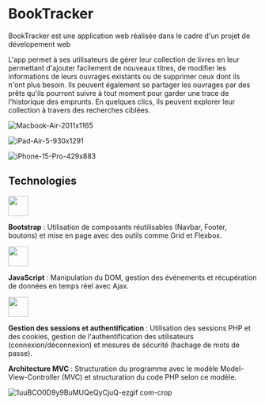 # BookTracker
BookTracker est une application web réalisée dans le cadre d'un projet de dévelopement web 

L'app permet à ses utilisateurs de gérer leur collection de livres en leur permettant d'ajouter facilement de nouveaux titres, de modifier les informations de leurs ouvrages existants ou de supprimer ceux dont ils n'ont plus besoin. Ils peuvent également se partager les ouvrages par des prêts qu'ils pourront suivre à tout moment pour garder une trace de l'historique des emprunts. En quelques clics, ils peuvent explorer leur collection à travers des recherches ciblées.


![Macbook-Air-2011x1165](https://github.com/user-attachments/assets/c2acc237-a9c3-434e-bebd-c53bfe05f703)

![iPad-Air-5-930x1291](https://github.com/user-attachments/assets/b47ef4ff-e84d-4079-9f64-56e94f4d0096)

![iPhone-15-Pro-429x883](https://github.com/user-attachments/assets/42d84cbd-d9a4-4eef-ab3b-c5587f3de86b)

## Technologies

<img width="40" src="https://github.com/user-attachments/assets/a005163f-fae3-4f7b-90c4-a3a384951011" />  

**Bootstrap** : Utilisation de composants réutilisables (Navbar, Footer, boutons) et mise en page avec des outils comme Grid et Flexbox.  

<img width="40" src="https://github.com/user-attachments/assets/b9adb49a-248a-4120-bcbc-144014b98e10" />

**JavaScript** : Manipulation du DOM, gestion des événements et récupération de données en temps réel avec Ajax.

<img width="40" src="https://github.com/user-attachments/assets/9a3b7a96-d915-4bd0-93b5-c33c37e0326c" />

**Gestion des sessions et authentification** : Utilisation des sessions PHP et des cookies, gestion de l'authentification des utilisateurs (connexion/déconnexion) et mesures de sécurité (hachage de mots de passe).

**Architecture MVC** : Structuration du programme avec le modèle Model-View-Controller (MVC) et structuration du code PHP selon ce modèle.

![1uuBCO0D9y9BuMUQeQyCjuQ-ezgif com-crop](https://github.com/user-attachments/assets/0862f25e-33d8-4966-ab0a-5e0764be6719)





